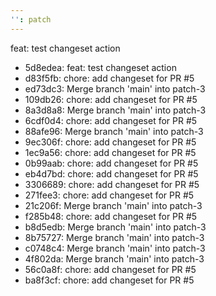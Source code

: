 ```yaml
---
'': patch
---
```


feat: test changeset action

- 5d8edea: feat: test changeset action
- d83f5fb: chore: add changeset for PR #5
- ed73dc3: Merge branch 'main' into patch-3
- 109db26: chore: add changeset for PR #5
- 8a3d8a8: Merge branch 'main' into patch-3
- 6cdf0d4: chore: add changeset for PR #5
- 88afe96: Merge branch 'main' into patch-3
- 9ec306f: chore: add changeset for PR #5
- 1ec9a56: chore: add changeset for PR #5
- 0b99aab: chore: add changeset for PR #5
- eb4d7bd: chore: add changeset for PR #5
- 3306689: chore: add changeset for PR #5
- 271fee3: chore: add changeset for PR #5
- 21c206f: Merge branch 'main' into patch-3
- f285b48: chore: add changeset for PR #5
- b8d5edb: Merge branch 'main' into patch-3
- 8b75727: Merge branch 'main' into patch-3
- c0748c4: Merge branch 'main' into patch-3
- 4f802da: Merge branch 'main' into patch-3
- 56c0a8f: chore: add changeset for PR #5
- ba8f3cf: chore: add changeset for PR #5


